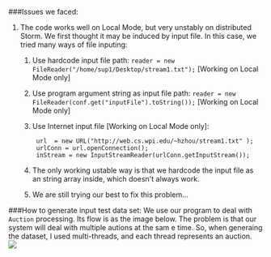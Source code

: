 ###Issues we faced:
1. The code works well on Local Mode, but very unstably on distributed Storm. We first thought it may be induced by input file. In this case, we tried many ways of file inputing:
	1. Use hardcode input file path: `reader = new FileReader("/home/sup1/Desktop/stream1.txt");` [Working on Local Mode only]        
	2. Use program argument string as input file path: `reader = new FileReader(conf.get("inputFile").toString());` [Working on Local Mode only]     
	3. Use Internet input file [Working on Local Mode only]:   

			url  = new URL("http://web.cs.wpi.edu/~hzhou/stream1.txt" );
			urlConn = url.openConnection();
			inStream = new InputStreamReader(urlConn.getInputStream());
	4. The only working ustable way is that we hardcode the input file as an string array inside, which doesn't always work.    
	5. We are still trying our best to fix this problem...
	
###How to generate input test data set:
We use our program to deal with `Auction` processing. Its flow is as the image below. The problem is that our system will deal with multiple autions at the sam e time. So, when generaing the dataset, I used multi-threads, and each thread represents an auction.     
![](doc.jpg)